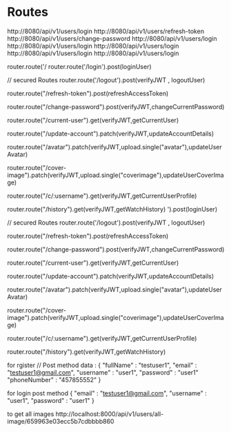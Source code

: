 # Routes 

http://8080/api/v1/users/login
http://8080/api/v1/users/refresh-token
http://8080/api/v1/users/change-password
http://8080/api/v1/users/login
http://8080/api/v1/users/login
http://8080/api/v1/users/login
http://8080/api/v1/users/login
http://8080/api/v1/users/login



 
router.route('/ 
router.route('/login').post(loginUser)


// secured Routes 
router.route('/logout').post(verifyJWT , logoutUser)

router.route("/refresh-token").post(refreshAccessToken)

router.route("/change-password").post(verifyJWT,changeCurrentPassword)

router.route("/current-user").get(verifyJWT,getCurrentUser)

router.route("/update-account").patch(verifyJWT,updateAccountDetails)

router.route("/avatar").patch(verifyJWT,upload.single("avatar"),updateUserAvatar)

router.route("/cover-image").patch(verifyJWT,upload.single("coverimage"),updateUserCoverImage)

router.route("/c/:username").get(verifyJWT,getCurrentUserProfile)

router.route("/history").get(verifyJWT,getWatchHistory)
').post(loginUser)


// secured Routes 
router.route('/logout').post(verifyJWT , logoutUser)

router.route("/refresh-token").post(refreshAccessToken)

router.route("/change-password").post(verifyJWT,changeCurrentPassword)

router.route("/current-user").get(verifyJWT,getCurrentUser)

router.route("/update-account").patch(verifyJWT,updateAccountDetails)

router.route("/avatar").patch(verifyJWT,upload.single("avatar"),updateUserAvatar)

router.route("/cover-image").patch(verifyJWT,upload.single("coverimage"),updateUserCoverImage)

router.route("/c/:username").get(verifyJWT,getCurrentUserProfile)

router.route("/history").get(verifyJWT,getWatchHistory)




for rgister // Post method
data : 
{
"fullName" : "testuser1",
"email" : "testuser1@gmail.com",
"username" : "user1",
"password" : "user1"
"phoneNumber" : "457855552"
}

for login post method 
{
"email" : "testuser1@gmail.com",
"username" : "user1",
"password" : "user1"
}

to get all images 
http://localhost:8000/api/v1/users/all-image/659963e03ecc5b7cdbbbb860